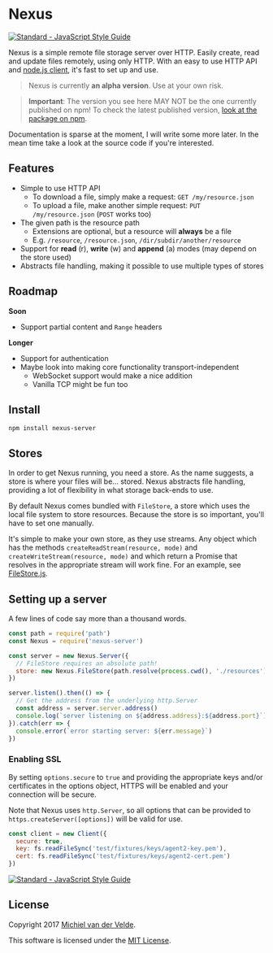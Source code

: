 # Nexus

[![Standard - JavaScript Style Guide](https://img.shields.io/badge/code%20style-standard-brightgreen.svg)](http://standardjs.com/)

Nexus is a simple remote file storage server over HTTP. Easily create, read and update
files remotely, using only HTTP. With an easy to use HTTP API and [node.js client](http://github.com/MichielvdVelde/nexus-client-http),
it's fast to set up and use.

> Nexus is currently **an alpha version**. Use at your own risk.

> **Important**: The version you see here MAY NOT be the one currently published
> on npm! To check the latest published version, [look at the package on npm](https://www.npmjs.com/package/nexus-server).

Documentation is sparse at the moment, I will write some more later. In the mean
time take a look at the source code if you're interested.

## Features

* Simple to use HTTP API
  * To download a file, simply make a request: `GET /my/resource.json`
  * To upload a file, make another simple request: `PUT /my/resource.json` (`POST` works too)
* The given path is the resource path
  * Extensions are optional, but a resource will **always** be a file
  * E.g. `/resource`, `/resource.json`, `/dir/subdir/another/resource`
* Support for **read** (r), **write** (w) and **append** (a) modes (may depend on the store used)
* Abstracts file handling, making it possible to use multiple types of stores

## Roadmap

**Soon**

* Support partial content and `Range` headers

**Longer**

* Support for authentication
* Maybe look into making core functionality transport-independent
  * WebSocket support would make a nice addition
  * Vanilla TCP might be fun too

## Install

```
npm install nexus-server
```

## Stores

In order to get Nexus running, you need a store. As the name suggests, a store is
where your files will be... stored. Nexus abstracts file handling, providing a
lot of flexibility in what storage back-ends to use.

By default Nexus comes bundled with `FileStore`, a store which uses the local file
system to store resources. Because the store is so important, you'll have to set
one manually.

It's simple to make your own store, as they use streams. Any object which has the
methods `createReadStream(resource, mode)` and `createWriteStream(resource, mode)`
and which return a Promise that resolves in the appropriate stream will work fine.
For an example, see [FileStore.js](./lib/FileStore.js).

## Setting up a server

A few lines of code say more than a thousand words.

```js
const path = require('path')
const Nexus = require('nexus-server')

const server = new Nexus.Server({
  // FileStore requires an absolute path!
  store: new Nexus.FileStore(path.resolve(process.cwd(), './resources'))
})

server.listen().then(() => {
  // Get the address from the underlying http.Server
  const address = server.server.address()
  console.log(`server listening on ${address.address}:${address.port}`)
}).catch(err => {
  console.error(`error starting server: ${err.message}`)
})
```

### Enabling SSL

By setting `options.secure` to `true` and providing the appropriate keys and/or
certificates in the options object, HTTPS will be enabled and your connection
will be secure.

Note that Nexus uses `http.Server`, so all options that can be provided to
`https.createServer([options])` will be valid for use.

```js
const client = new Client({
  secure: true,
  key: fs.readFileSync('test/fixtures/keys/agent2-key.pem'),
  cert: fs.readFileSync('test/fixtures/keys/agent2-cert.pem')
})
```

[![Standard - JavaScript Style Guide](https://img.shields.io/badge/code%20style-standard-brightgreen.svg)](http://standardjs.com/)

## License

Copyright 2017 [Michiel van der Velde](http://www.michielvdvelde.nl).

This software is licensed under the [MIT License](LICENSE).
